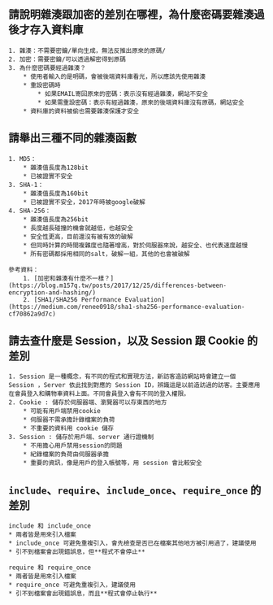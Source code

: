## 請說明雜湊跟加密的差別在哪裡，為什麼密碼要雜湊過後才存入資料庫
    1. 雜湊：不需要密鑰/單向生成，無法反推出原來的原碼/
    2. 加密：需要密鑰/可以透過解密得到原碼
    3. 為什麼密碼要經過雜湊？
        * 使用者輸入的是明碼，會被後端資料庫看光，所以應該先使用雜湊
        * 重設密碼時
            * 如果EMAIL寄回原來的密碼：表示沒有經過雜湊，網站不安全
            * 如果需重設密碼：表示有經過雜湊，原來的後端資料庫沒有原碼，網站安全
        * 資料庫的資料被偷也需要雜湊保護才安全

## 請舉出三種不同的雜湊函數
    1. MD5：
        * 雜湊值長度為128bit
        * 已被證實不安全 
    3. SHA-1：
        * 雜湊值長度為160bit
        * 已被證實不安全，2017年時被google破解
    4. SHA-256：
        * 雜湊值長度為256bit
        * 長度越長碰撞的機會就越低，也越安全
        * 安全性更高，目前還沒有被有效的破解
        * 但同時計算的時間複雜度也隨著增高，對於伺服器來說，越安全、也代表速度越慢
        * 所有密碼都採用相同的salt，破解一組，其他的也會被破解

    參考資料：
        1. [加密和雜湊有什麼不一樣？](https://blog.m157q.tw/posts/2017/12/25/differences-between-encryption-and-hashing/)
        2. [SHA1/SHA256 Performance Evaluation](https://medium.com/renee0918/sha1-sha256-performance-evaluation-cf70862a9d7c)

## 請去查什麼是 Session，以及 Session 跟 Cookie 的差別
    1. Session 是一種概念，有不同的程式和實現方法，新訪客造訪網站時會建立一個 Session ，Server 依此找到對應的 Session ID，辨識這是以前造訪過的訪客。主要應用在會員登入和購物車資料上面。不同會員登入會有不同的登入權限。
    2. Cookie : 儲存於伺服器端、瀏覽器可以存東西的地方
        * 可能有用戶端禁用cookie
        * 伺服器不需承擔計錄檔案的負荷
        * 不重要的資料用 cookie 儲存
    3. Session : 儲存於用戶端、server 通行證機制
        * 不用擔心用戶禁用session的問題
        * 紀錄檔案的負荷由伺服器承擔
        * 重要的資訊，像是用戶的登入帳號等，用 session 會比較安全

##  `include`、`require`、`include_once`、`require_once` 的差別
    include 和 include_once
    * 兩者皆是用來引入檔案
    * include_once 可避免重複引入，會先檢查是否已在檔案其他地方被引用過了，建議使用
    * 引不到檔案會出現錯誤息，但**程式不會停止**

    require 和 require_once
    * 兩者皆是用來引入檔案
    * require_once 可避免重複引入，建議使用
    * 引不到檔案會出現錯誤息，而且**程式會停止執行**